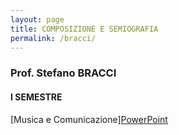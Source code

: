 ```yaml
---
layout: page
title: COMPOSIZIONE E SEMIOGRAFIA
permalink: /bracci/
---
```


### Prof. Stefano BRACCI
#### I SEMESTRE

[Musica e Comunicazione]<a href="https://mastercontemporanea.github.io/musicacomunicazione/assets/player/KeynoteDHTMLPlayer.html#0" target="_blank">PowerPoint</a>
